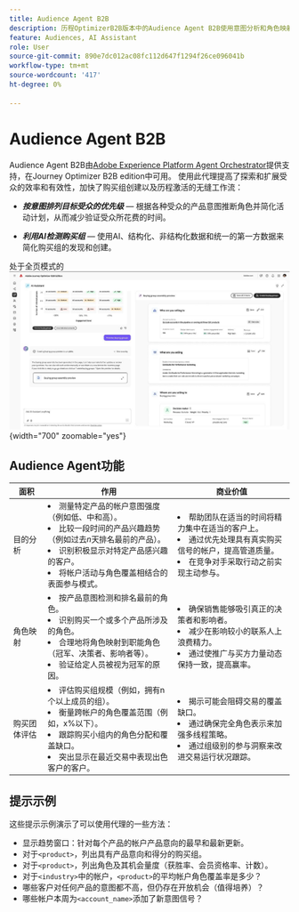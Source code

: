 ```yaml
---
title: Audience Agent B2B
description: 历程OptimizerB2B版本中的Audience Agent B2B使用意图分析和角色映射来创建购买组并加快B2B营销工作流程。
feature: Audiences, AI Assistant
role: User
source-git-commit: 890e7dc012ac08fc112d647f1294f26ce096041b
workflow-type: tm+mt
source-wordcount: '417'
ht-degree: 0%

---
```


# Audience Agent B2B

Audience Agent B2B由[Adobe Experience Platform Agent Orchestrator](https://experienceleague.adobe.com/zh-hans/docs/experience-cloud-ai/experience-cloud-ai/agents/agent-orchestrator)提供支持，在Journey Optimizer B2B edition中可用。 使用此代理提高了探索和扩展受众的效率和有效性，加快了购买组创建以及历程激活的无缝工作流：

* **_按意图排列目标受众的优先级_** — 根据各种受众的产品意图推断角色并简化活动计划，从而减少验证受众所花费的时间。

* **_利用AI检测购买组_** — 使用AI、结构化、非结构化数据和统一的第一方数据来简化购买组的发现和创建。

处于全页模式的![Audience Agent B2B](./assets/audience-agent-full.png){width="700" zoomable="yes"}

## Audience Agent功能

| 面积 | 作用 | 商业价值 |
| ---- | ------------ | -------------- |
| 目的分析 | <li> 测量特定产品的帐户意图强度（例如低、中和高）。 <li>比较一段时间的产品兴趣趋势（例如过去&#x200B;_n_&#x200B;天排名最前的产品）。 <li>识别积极显示对特定产品感兴趣的客户。 <li>将帐户活动与角色覆盖相结合的表面参与模式。 | <li>帮助团队在适当的时间将精力集中在适当的客户上。 <li>通过优先处理具有真实购买信号的帐户，提高管道质量。 <li>在竞争对手采取行动之前实现主动参与。 |
| 角色映射 | <li>按产品意图检测和排名最前的角色。 <li>识别购买一个或多个产品所涉及的角色。 <li>合理地将角色映射到职能角色（冠军、决策者、影响者等）。 <li>验证给定人员被视为冠军的原因。 | <li>确保销售能够吸引真正的决策者和影响者。 <li>减少在影响较小的联系人上浪费精力。 <li>通过使推广与买方力量动态保持一致，提高赢率。 |
| 购买团体评估 | <li>评估购买组规模（例如，拥有n个以上成员的组）。 <li>衡量跨帐户的角色覆盖范围（例如，x%以下）。 <li>跟踪购买小组内的角色分配和覆盖缺口。 <li>突出显示在最近交易中表现出色客户的客户。 | <li>揭示可能会阻碍交易的覆盖缺口。 <li>通过确保完全角色表示来加强多线程策略。 <li>通过组级别的参与洞察来改进交易运行状况跟踪。 |

## 提示示例

这些提示示例演示了可以使用代理的一些方法：

* 显示趋势窗口：针对每个产品的帐户产品意向的最早和最新更新。
* 对于`<product>`，列出具有产品意向和得分的购买组。
* 对于`<product>`，列出角色及其机会量度（获胜率、会员资格率、计数）。
* 对于`<industry>`中的帐户，`<product>`的平均帐户角色覆盖率是多少？
* 哪些客户对任何产品的意图都不高，但仍存在开放机会（值得培养）？
* 哪些帐户本周为`<account_name>`添加了新意图信号？
